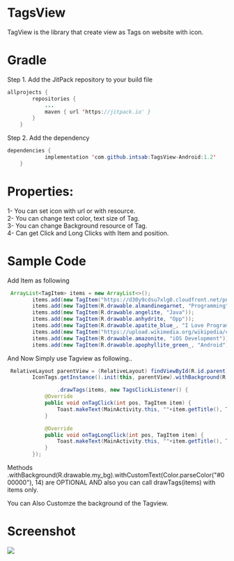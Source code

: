 # TagsView
TagView is the library that create view as Tags on website with icon.

# Gradle
Step 1. Add the JitPack repository to your build file
```java
allprojects {
		repositories {
			...
			maven { url 'https://jitpack.io' }
		}
	}
 ```
 Step 2. Add the dependency
```java
dependencies {
	        implementation 'com.github.intsab:TagsView-Android:1.2'
	}
```
# Properties:
1- You can set icon with url or with resource. <br>
2- You can change text color, text size of Tag. <br>
3- You can change Background resource of Tag. <br>
4- Can get Click and Long Clicks with Item and position. <br>

# Sample Code
Add Item as following
```java
 ArrayList<TagItem> items = new ArrayList<>();
        items.add(new TagItem("https://d30y9cdsu7xlg0.cloudfront.net/png/25961-200.png", "Apple"));
        items.add(new TagItem(R.drawable.almandinegarnet, "Programming"));
        items.add(new TagItem(R.drawable.angelite, "Java"));
        items.add(new TagItem(R.drawable.anhydrite, "Opp"));
        items.add(new TagItem(R.drawable.apatite_blue_, "I Love Programming"));
        items.add(new TagItem("https://upload.wikimedia.org/wikipedia/commons/thumb/5/5b/C_plus_plus.svg/2000px-C_plus_plus.svg.png", "C++"));
        items.add(new TagItem(R.drawable.amazonite, "iOS Development"));
        items.add(new TagItem(R.drawable.apophyllite_green_, "Android"));
```
And Now Simply use Tagview as following..

```java
 RelativeLayout parentView = (RelativeLayout) findViewById(R.id.parent);
        IconTags.getInstance().init(this, parentView).withBackground(R.drawable.my_bg).withCustomText(Color.parseColor("#000000"), 14)

                .drawTags(items, new TagsClickListener() {
            @Override
            public void onTagClick(int pos, TagItem item) {
                Toast.makeText(MainActivity.this, ""+item.getTitle(), Toast.LENGTH_SHORT).show();
            }

            @Override
            public void onTagLongClick(int pos, TagItem item) {
                Toast.makeText(MainActivity.this, ""+item.getTitle(), Toast.LENGTH_SHORT).show();
            }
        });
 ```

Methods .withBackground(R.drawable.my_bg).withCustomText(Color.parseColor("#000000"), 14) are OPTIONAL AND also you can call drawTags(items) with items only. 

You can Also Customze the background of the Tagview.
        
# Screenshot
<img src="https://github.com/intsab/TagsView-Android/blob/master/Screenshot_20180124-142156.png">
